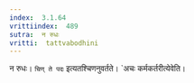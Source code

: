 ```yaml
---
index:  3.1.64
vrittiindex:  489
sutra:  न रुधः
vritti:  tattvabodhini 
---
```


न रुधः। `चिण् ते पदः` इत्यतश्चिणनुवर्तते। `अचः कर्मकर्तरीत्येवेति।

